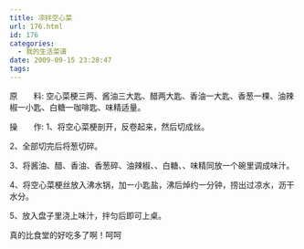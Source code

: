```yaml
---
title: 凉拌空心菜
url: 176.html
id: 176
categories:
  - 我的生活菜谱
date: 2009-09-15 23:28:47
tags:
---
```


原　　料: 空心菜梗三两、酱油三大匙、醋两大匙、香油一大匙、香葱一棵、油辣椒一小匙、白糖一咖啡匙、味精适量。  
  
操　　作: 1、将空心菜梗剖开，反卷起来，然后切成丝。  
  
2、全部切完后将葱切碎。  
  
3、将酱油、醋、香油、香葱碎、油辣椒、、白糖、、味精同放一个碗里调成味汁。  
  
4、将空心菜梗丝放入沸水锅，加一小匙盐，沸后焯约一分钟，捞出过凉水，沥干水分。  
  
5、放入盘子里浇上味汁，拌匀后即可上桌。  
  
真的比食堂的好吃多了啊！呵呵